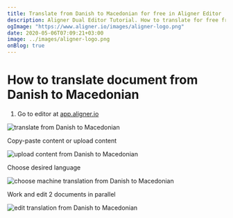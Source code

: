 ```yaml
---
title: Translate from Danish to Macedonian for free in Aligner Editor
description: Aligner Dual Editor Tutorial. How to translate for free from Danish to Macedonian. Aligner is multilingual document management platform. 
ogImage: "https://www.aligner.io/images/aligner-logo.png"
date: 2020-05-06T07:09:21+03:00
image: ../images/aligner-logo.png
onBlog: true
---
```


# How to translate document from Danish to Macedonian

1. Go to editor at [app.aligner.io](https://app.aligner.io "Aligner App web page")

![translate from Danish to Macedonian](../aligner-blank-editor.png "translate from Danish to Macedonian")

Copy-paste content or upload content

![upload content from Danish to Macedonian](../aligner-uploaded-document.png "upload content from Danish to Macedonian")

Choose desired language

![choose machine translation from Danish to Macedonian](../aligner-language-dropdown.png "choose machine translation from Danish to Macedonian")

Work and edit 2 documents in parallel

![edit translation from Danish to Macedonian](../aligner-double-sitded-editor.png "edit translation from Danish to Macedonian")

